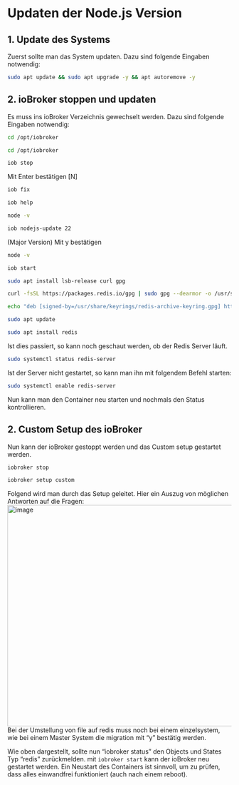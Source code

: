 # Updaten der Node.js Version
## 1. Update des Systems
Zuerst sollte man das System updaten.
Dazu sind folgende Eingaben notwendig:
```bash
sudo apt update && sudo apt upgrade -y && apt autoremove -y
```
## 2. ioBroker stoppen und updaten
Es muss ins ioBroker Verzeichnis gewechselt werden.
Dazu sind folgende Eingaben notwendig:
```bash
cd /opt/iobroker
```
```bash
cd /opt/iobroker
```
```bash
iob stop
```
Mit Enter bestätigen [N]
```bash
iob fix
```
```bash
iob help
```
```bash
node -v
```
```bash
iob nodejs-update 22
```
(Major Version)
Mit y bestätigen
```bash
node -v
```
```bash
iob start
```
```bash
sudo apt install lsb-release curl gpg
```
```bash
curl -fsSL https://packages.redis.io/gpg | sudo gpg --dearmor -o /usr/share/keyrings/redis-archive-keyring.gpg
```
```bash
echo "deb [signed-by=/usr/share/keyrings/redis-archive-keyring.gpg] https://packages.redis.io/deb $(lsb_release -cs) main" | sudo tee /etc/apt/sources.list.d/redis.list
```
```bash
sudo apt update
```
```bash
sudo apt install redis
```
Ist dies passiert, so kann noch geschaut werden, ob der Redis Server läuft.
```bash
sudo systemctl status redis-server
```
Ist der Server nicht gestartet, so kann man ihn mit folgendem Befehl starten:
```bash
sudo systemctl enable redis-server
```
Nun kann man den Container neu starten und nochmals den Status kontrollieren.

## 2. Custom Setup des ioBroker
Nun kann der ioBroker gestoppt werden und das Custom setup gestartet werden.
```bash
iobroker stop
```
```bash
iobroker setup custom
```
Folgend wird man durch das Setup geleitet.
Hier ein Auszug von möglichen Antworten auf die Fragen:
<img width="662" height="496" alt="image" src="https://github.com/user-attachments/assets/5ad04c10-0f8c-4ba1-a2a1-4e3367d1ca80" />
Bei der Umstellung von file auf redis muss noch bei einem einzelsystem, wie bei einem Master System die migration mit “y” bestätig werden.

Wie oben dargestellt, sollte nun “iobroker status” den Objects und States Typ “redis” zurückmelden.
mit `iobroker start` kann der ioBroker neu gestartet werden.
Ein Neustart des Containers ist sinnvoll, um zu prüfen, dass alles einwandfrei funktioniert (auch nach einem reboot).
